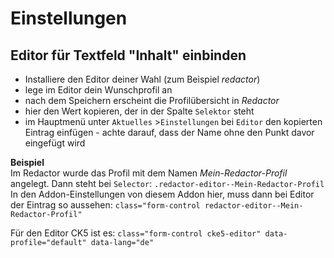 # Einstellungen

## Editor für Textfeld "Inhalt" einbinden

* Installiere den Editor deiner Wahl (zum Beispiel *redactor*)
* lege im Editor dein Wunschprofil an
* nach dem Speichern erscheint die Profilübersicht in *Redactor*
* hier den Wert kopieren, der in der Spalte `Selektor` steht
* im Hauptmenü unter `Aktuelles` >`Einstellungen` bei `Editor` den kopierten Eintrag einfügen - achte darauf, dass der Name ohne den Punkt davor eingefügt wird

**Beispiel**  
Im Redactor wurde das Profil mit dem Namen *Mein-Redactor-Profil* angelegt. Dann steht bei `Selector`: `.redactor-editor--Mein-Redactor-Profil`  
In den Addon-Einstellungen von diesem Addon hier, muss dann bei Editor der Eintrag so aussehen: `class="form-control redactor-editor--Mein-Redactor-Profil"`

Für den Editor CK5 ist es: `class="form-control cke5-editor" data-profile="default" data-lang="de"`

